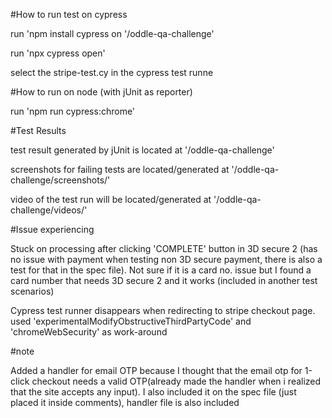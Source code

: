 #How to run test on cypress

run 'npm install cypress on '/oddle-qa-challenge'

run 'npx cypress open'

select the stripe-test.cy in the cypress test runne

#How to run on node (with jUnit as reporter)

run 'npm run cypress:chrome'

#Test Results

test result generated by jUnit is located at '/oddle-qa-challenge'

screenshots for failing tests are located/generated at '/oddle-qa-challenge/screenshots/'

video of the test run will be located/generated at '/oddle-qa-challenge/videos/'

#Issue experiencing

Stuck on processing after clicking 'COMPLETE' button in 3D secure 2 (has no issue with payment when testing non 3D secure payment, there is also a test for that in the spec file). Not sure if it is a card no. issue but I found a card number that needs 3D secure 2 and it works (included in another test scenarios)

Cypress test runner disappears when redirecting to stripe checkout page. used 'experimentalModifyObstructiveThirdPartyCode' and 'chromeWebSecurity' as work-around


#note

Added a handler for email OTP because I thought that the email otp for 1-click checkout needs a valid OTP(already made the handler when i realized that the site accepts any input). I also included it on the spec file (just placed it inside comments), handler file is also included
